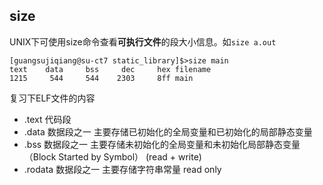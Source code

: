 ## size

UNIX下可使用size命令查看**可执行文件**的段大小信息。如`size a.out`

    [guangsujiqiang@su-ct7 static_library]$>size main
    text    data     bss     dec     hex filename
    1215     544     544    2303     8ff main

复习下ELF文件的内容

 - .text   代码段
 - .data   数据段之一  主要存储已初始化的全局变量和已初始化的局部静态变量
 - .bss    数据段之一  主要存储未初始化的全局变量和未初始化局部静态变量 （Block Started by Symbol） (read + write)
 - .rodata 数据段之一 主要存储字符串常量 read only  
 

